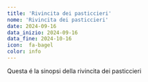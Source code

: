```yaml
---
title: 'Rivincita dei pasticcieri'
nome: 'Rivincita dei pasticcieri'
date: 2024-09-16
data_inizio: 2024-09-16
data_fine: 2024-10-16
icon:  fa-bagel
color: info
---
```


Questa é la sinopsi della rivincita dei pasticcieri
